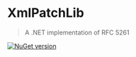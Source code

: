 # XmlPatchLib
> A .NET implementation of RFC 5261

[![NuGet version](https://img.shields.io/nuget/v/Aleab.XmlPatchLib.svg)](https://www.nuget.org/packages/Aleab.XmlPatchLib/)
